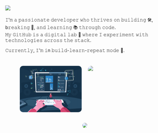 <div style="display: flex; flex-direction: column; align-items: center; margin-top: 20px;margin-bottom: 20px;">
    <img  src="https://readme-typing-svg.herokuapp.com?font=Fira+Code&weight=500&size=24&duration=4500&pause=1000&center=true&vCenter=true&width=435&lines=Hello%F0%9F%91%8B%F0%9F%8F%BB%2C+Iam+Sainag"
    style="width: 100%; height: auto;"
    />
</div>

𝙸'𝚖 𝚊 𝚙𝚊𝚜𝚜𝚒𝚘𝚗𝚊𝚝𝚎 𝚍𝚎𝚟𝚎𝚕𝚘𝚙𝚎𝚛 𝚠𝚑𝚘 𝚝𝚑𝚛𝚒𝚟𝚎𝚜 𝚘𝚗 𝚋𝚞𝚒𝚕𝚍𝚒𝚗𝚐  🛠️, b𝚛𝚎𝚊𝚔𝚒𝚗𝚐  🧨, 𝚊𝚗𝚍 𝚕𝚎𝚊𝚛𝚗𝚒𝚗𝚐 📚 𝚝𝚑𝚛𝚘𝚞𝚐𝚑 𝚌𝚘𝚍𝚎. 
<br/> 
𝙼𝚢 𝙶𝚒𝚝𝙷𝚞𝚋 𝚒𝚜 𝚊 𝚍𝚒𝚐𝚒𝚝𝚊𝚕 𝚕𝚊𝚋 🧪 𝚠𝚑𝚎𝚛𝚎 𝙸 𝚎𝚡𝚙𝚎𝚛𝚒𝚖𝚎𝚗𝚝 𝚠𝚒𝚝𝚑 𝚝𝚎𝚌𝚑𝚗𝚘𝚕𝚘𝚐𝚒𝚎𝚜 𝚊𝚌𝚛𝚘𝚜𝚜 𝚝𝚑𝚎 𝚜𝚝𝚊𝚌𝚔.

𝙲𝚞𝚛𝚛𝚎𝚗𝚝𝚕𝚢, 𝙸'𝚖 𝚒n 𝚋𝚞𝚒𝚕𝚍-𝚕𝚎𝚊𝚛𝚗-𝚛𝚎𝚙𝚎𝚊𝚝 𝚖𝚘𝚍𝚎 🚧.


<div style="display: flex; flex-direction: column; align-items: center; margin: 20px auto;">
  <!-- Row of stats -->
  <div style="display: flex; justify-content: center; gap: 20px; flex-wrap: wrap; margin: 20px 0;">
    <img
      src="1709674661110-1.gif"
      alt="My GitHub Stats"
      style="width: 45%; max-width: 400px; height: auto; border-radius: 10px;"
    />
    <img
      src="https://github-readme-stats.vercel.app/api/top-langs/?username=buggy-bits&theme=react&hide_border=true&include_all_commits=true&count_private=false&layout=compact"
      style="width: 45%; max-width: 400px; height: auto; border-radius: 10px;"
    />
  </div>

  <!-- Contribution graph -->
  <img
    src="https://github-readme-activity-graph.vercel.app/graph?username=buggy-bits&theme=react-dark&hide_border=true&area=true&custom_title=My+Contribution+Graph"
    style=" border-radius: 10px;margin: auto auto; width:800px"
  />
</div>



